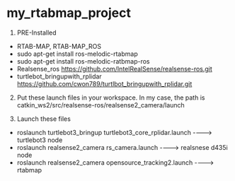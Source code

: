 # my_rtabmap_project

1. PRE-Installed
 - RTAB-MAP, RTAB-MAP_ROS 
  - sudo apt-get install ros-melodic-rtabmap
  - sudo apt-get install ros-melodic-ratbmap-ros
 - Realsense_ros https://github.com/IntelRealSense/realsense-ros.git
 - turtlebot_bringupwith_rplidar https://github.com/cwon789/turtlbot_bringupwith_rplidar.git

2. Put these launch files in your workspace. In my case, the path is catkin_ws2/src/realsense-ros/realsense2_camera/launch

3. Launch these files
 - roslaunch turtlebot3_bringup turtlebot3_core_rplidar.launch   ---->   turtlebot3 node 
 - roslaunch realsense2_camera rs_camera.launch     ---->    realsnese d435i node
 - roslaunch realsense2_camera opensource_tracking2.launch     ---->    rtabmap
